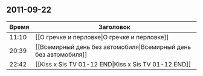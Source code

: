 ## 2011-09-22
| Время | Заголовок |
| --- | --- |
| 11:10 | [[О гречке и перловке\|О гречке и перловке]] |
| 20:39 | [[Всемирный день без автомобиля\|Всемирный день без автомобиля]] |
| 22:42 | [[Kiss x Sis TV 01-12 END\|Kiss x Sis TV 01-12 END]] |
